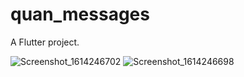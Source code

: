 # quan_messages

A  Flutter project.

![Screenshot_1614246702](https://user-images.githubusercontent.com/62919851/121767549-5e15d280-cb76-11eb-985a-45c239d82726.png)
![Screenshot_1614246698](https://user-images.githubusercontent.com/62919851/121767550-60782c80-cb76-11eb-8e39-eee92994eb27.png)
